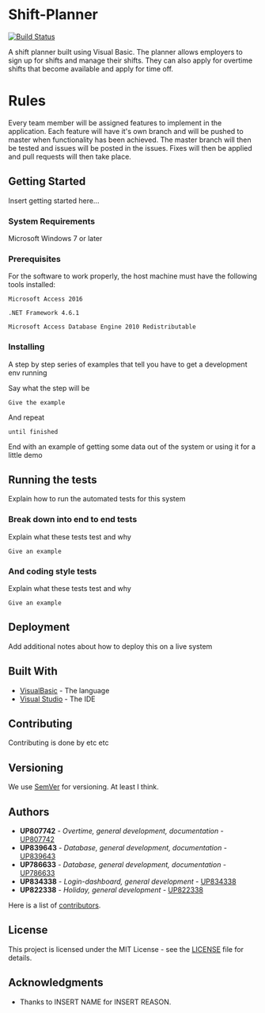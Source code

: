 # Shift-Planner
[![Build Status](https://travis-ci.org/UP807742/Shift-Planner.svg?branch=master)](https://travis-ci.org/UP807742/Shift-Planner)

A shift planner built using Visual Basic. The planner allows employers to sign up for shifts and manage their shifts. They can also apply for overtime shifts that become available and apply for time off.

# Rules

Every team member will be assigned features to implement in the application. Each feature will have it's own branch and will be pushed to master when functionality has been achieved. The master branch will then be tested and issues will be posted in the issues. Fixes will then be applied and pull requests will then take place.

## Getting Started

Insert getting started here...

### System Requirements

Microsoft Windows 7 or later

### Prerequisites

For the software to work properly, the host machine must have the following tools installed:

```
Microsoft Access 2016
```

```
.NET Framework 4.6.1
```

```
Microsoft Access Database Engine 2010 Redistributable
```

### Installing

A step by step series of examples that tell you have to get a development env running

Say what the step will be

```
Give the example
```

And repeat

```
until finished
```

End with an example of getting some data out of the system or using it for a little demo

## Running the tests

Explain how to run the automated tests for this system

### Break down into end to end tests

Explain what these tests test and why

```
Give an example
```

### And coding style tests

Explain what these tests test and why

```
Give an example
```

## Deployment

Add additional notes about how to deploy this on a live system

## Built With

* [VisualBasic](https://docs.microsoft.com/en-us/dotnet/visual-basic/getting-started/) - The language
* [Visual Studio](https://www.visualstudio.com/) - The IDE

## Contributing

Contributing is done by etc etc

## Versioning

We use [SemVer](http://semver.org/) for versioning. At least I think.

## Authors

* **UP807742** - *Overtime, general development, documentation* - [UP807742](https://github.com/UP807742)
* **UP839643** - *Database, general development, documentation* - [UP839643](https://github.com/UP839643)
* **UP786633** - *Database, general development, documentation* - [UP786633](https://github.com/up786633)
* **UP834338** - *Login-dashboard, general development* - [UP834338](https://github.com/up834338)
* **UP822338** - *Holiday, general development* - [UP822338](https://github.com/up822338)

Here is a list of [contributors](https://github.com/UP807742/Shift-Planner/graphs/contributors).

## License

This project is licensed under the MIT License - see the [LICENSE](LICENSE) file for details.

## Acknowledgments

* Thanks to INSERT NAME for INSERT REASON.
